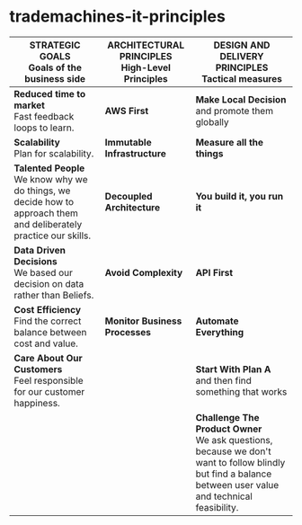 # trademachines-it-principles

| STRATEGIC GOALS<br>Goals of the business side | ARCHITECTURAL PRINCIPLES<br>High-Level Principles | DESIGN AND DELIVERY PRINCIPLES<br>Tactical measures |
|---|---|---|
| __Reduced time to market__<br>Fast feedback loops to learn.| __AWS First__ | __Make Local Decision__<br>and promote them globally|
| __Scalability__<br>Plan for scalability.| __Immutable Infrastructure__ | __Measure all the things__ |
| __Talented People__<br>We know why we do things, we decide how to approach them and deliberately practice our skills.| __Decoupled Architecture__ | __You build it, you run it__ |
| __Data Driven Decisions__<br>We based our decision on data rather than Beliefs.| __Avoid Complexity__ | __API First__ |
| __Cost Efficiency__<br>Find the correct balance between cost and value.| __Monitor Business Processes__ | __Automate Everything__ |
| __Care About Our Customers__<br>Feel responsible for our customer happiness.|| __Start With Plan A__<br>and then find something that works |
||| __Challenge The Product Owner__<br>We ask questions, because we don't want to follow blindly but find a balance between user value and technical feasibility. |
